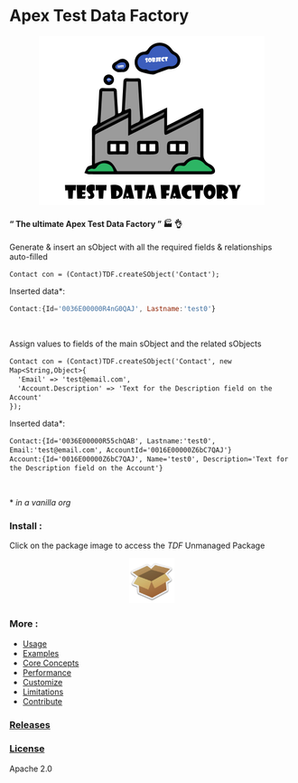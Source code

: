 # Apex Test Data Factory


<p align="center"><img src ="/docs/assets/TDF.png" width="400"/></p>




#### “ The ultimate Apex Test Data Factory ” :factory: :ok_hand:

Generate & insert an sObject with all the required fields & relationships auto-filled
  ```apex
  Contact con = (Contact)TDF.createSObject('Contact');
  ```

Inserted data*:
  ```javascript
  Contact:{Id='0036E00000R4nG0QAJ', Lastname:'test0'}
  ```

<br/>

Assign values to fields of the main sObject and the related sObjects
  ```apex
  Contact con = (Contact)TDF.createSObject('Contact', new Map<String,Object>{
    'Email' => 'test@email.com',
    'Account.Description' => 'Text for the Description field on the Account'
  });
  ```
 
Inserted data*:
  ```apex
  Contact:{Id='0036E00000R55chQAB', Lastname:'test0', Email:'test@email.com', AccountId='0016E00000Z6bC7QAJ'}
  Account:{Id='0016E00000Z6bC7QAJ', Name='test0', Description='Text for the Description field on the Account'}
  ```
<br/>



  \* *in a vanilla org*
  
  
  ### Install :
  Click on the package image to access the *TDF* Unmanaged Package
  
  <p align="center">
    <a href="https://login.salesforce.com/packaging/installPackage.apexp?p0=04t1n0000021jWV&isdtp=p1">
      <img src ="/docs/assets/package.png" width="80"/>
    </a>
  </p>

  
  ### More :
* [Usage](/docs/USAGE.md)
* [Examples](/docs/EXAMPLES.md)
* [Core Concepts](/docs/CONCEPT.md)
* [Performance](/docs/PERFORMANCE.md)
* [Customize](/docs/CUSTOMIZE.md)
* [Limitations](/docs/LIMITATIONS.md)
* [Contribute](/docs/CONTRIBUTE.md)



### [Releases](https://github.com/benahm/TDF/releases)
### [License](LICENSE)

Apache 2.0
